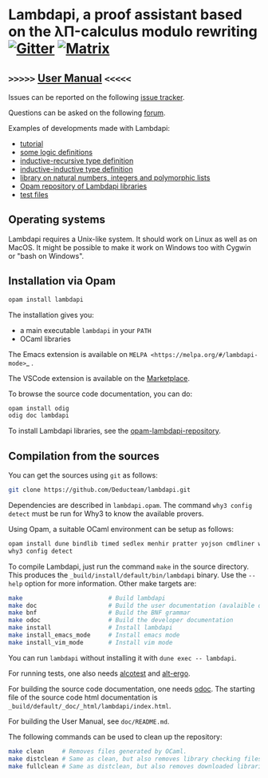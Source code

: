 Lambdapi, a proof assistant based on the λΠ-calculus modulo rewriting [![Gitter][gitter-badge]][gitter-link] [![Matrix][matrix-badge]][matrix-link]
=====================================================================

``>>>>>`` [User Manual](https://lambdapi.readthedocs.io) ``<<<<<``
------------------------------------------------------------------

Issues can be reported on the following
[issue tracker](https://github.com/Deducteam/lambdapi/issues).

Questions can be asked on the following
[forum](https://github.com/Deducteam/lambdapi/discussions).

Examples of developments made with Lambdapi:
- [tutorial](https://raw.githubusercontent.com/Deducteam/lambdapi/master/tests/OK/tutorial.lp)
- [some logic definitions](https://github.com/Deducteam/lambdapi-logics)
- [inductive-recursive type definition](https://github.com/Deducteam/lambdapi/blob/master/tests/OK/indrec.lp)
- [inductive-inductive type definition](https://github.com/Deducteam/lambdapi/blob/master/tests/OK/indind.lp)
- [library on natural numbers, integers and polymorphic lists](https://github.com/Deducteam/lambdapi-stdlib)
- [Opam repository of Lambdapi libraries](https://github.com/Deducteam/opam-lambdapi-repository)
- [test files](https://github.com/Deducteam/lambdapi/tree/master/tests/OK)

Operating systems
-----------------

Lambdapi requires a Unix-like system. It should work on Linux as well as on
MacOS. It might be possible to make it work on Windows too with Cygwin or
"bash on Windows".

Installation via Opam
---------------------

```bash
opam install lambdapi
```

The installation gives you:

* a main executable ``lambdapi`` in your ``PATH``
* OCaml libraries

The Emacs extension is available on `MELPA <https://melpa.org/#/lambdapi-mode>`_
.

The VSCode extension is available on the [Marketplace](https://marketplace.visualstudio.com/items?itemName=Deducteam.lambdapi).

To browse the source code documentation, you can do:
```bash
opam install odig
odig doc lambdapi
```

To install Lambdapi libraries, see the [opam-lambdapi-repository](https://github.com/Deducteam/opam-lambdapi-repository).

Compilation from the sources
----------------------------

You can get the sources using `git` as follows:
```bash
git clone https://github.com/Deducteam/lambdapi.git
```

Dependencies are described in `lambdapi.opam`. The command `why3 config detect`
must be run for Why3 to know the available provers.

Using Opam, a suitable OCaml environment can be setup as follows:
```bash
opam install dune bindlib timed sedlex menhir pratter yojson cmdliner why3 alcotest alt-ergo odoc
why3 config detect
```

To compile Lambdapi, just run the command `make` in the source directory.
This produces the `_build/install/default/bin/lambdapi` binary.
Use the `--help` option for more information. Other make targets are:

```bash
make                        # Build lambdapi
make doc                    # Build the user documentation (avalaible on readthedocs)
make bnf                    # Build the BNF grammar
make odoc                   # Build the developer documentation
make install                # Install lambdapi
make install_emacs_mode     # Install emacs mode
make install_vim_mode       # Install vim mode
```

You can run `lambdapi` without installing it with `dune exec -- lambdapi`.

For running tests, one also needs
[alcotest](https://github.com/mirage/alcotest) and
[alt-ergo](https://alt-ergo.ocamlpro.com/).

For building the source code documentation, one needs
[odoc](https://github.com/ocaml/odoc). The starting file of the source
code html documentation is
`_build/default/_doc/_html/lambdapi/index.html`.

For building the User Manual, see `doc/README.md`.

The following commands can be used to clean up the repository:
```bash
make clean     # Removes files generated by OCaml.
make distclean # Same as clean, but also removes library checking files.
make fullclean # Same as distclean, but also removes downloaded libraries.
```

[gitter-badge]: https://badges.gitter.im/Deducteam/lambdapi.svg
[gitter-link]: https://gitter.im/Deducteam/lambdapi
[matrix-badge]: http://strk.kbt.io/tmp/matrix_badge.svg
[matrix-link]: https://riot.im/app/#/room/#lambdapi:matrix.org
